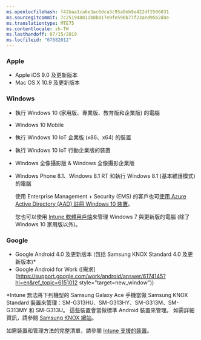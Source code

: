 ```yaml
---
ms.openlocfilehash: f42baa1ca6e3ac6dca3c95a0eb9e422df2506031
ms.sourcegitcommit: 7c251948811b8b817e9fe590b77f23aed95b2d4e
ms.translationtype: MTE75
ms.contentlocale: zh-TW
ms.lasthandoff: 07/15/2019
ms.locfileid: "67882012"
---
```

### <a name="apple"></a>Apple
- Apple iOS 9.0 及更新版本
- Mac OS X 10.9 及更新版本

### <a name="windows"></a>Windows
- 執行 Windows 10 (家用版、專業版、教育版和企業版) 的電腦
- Windows 10 Mobile
- 執行 Windows 10 IoT 企業版 (x86、x64) 的裝置
- 執行 Windows 10 IoT 行動企業版的裝置
- Windows 全像攝影版 &amp; Windows 全像攝影企業版
- Windows Phone 8.1、Windows 8.1 RT 和執行 Windows 8.1 (基本維護模式) 的電腦

  使用 Enterprise Management + Security (EMS) 的客戶也可[使用 Azure Active Directory (AAD) 註冊 Windows 10 裝置](/intune-classic/deploy-use/set-up-windows-device-management-with-microsoft-intune#azure-active-directory-enrollment)。

  您也可以使用 [Intune 軟體用戶端](/intune-classic/deploy-use/manage-windows-pcs-with-microsoft-intune)來管理 Windows 7 與更新版的電腦 (除了 Windows 10 家用版以外)。

### <a name="google"></a>Google
- Google Android 4.0 及更新版本 (包括 Samsung KNOX Standard 4.0 及更新版本)*
- Google Android for Work ([需求](https://support.google.com/work/android/answer/6174145?hl=en&ref_topic=6151012 style="target=new_window"))

*Intune 無法將下列機型的 Samsung Galaxy Ace 手機當做 Samsung KNOX Standard 裝置來管理：SM-G313HU、SM-G313HY、SM-G313M、SM-G313MY 和 SM-G313U。 這些裝置會當做標準 Android 裝置來管理。 如需詳細資訊，請參閱 [Samsung KNOX 網站](https://www.samsungknox.com/en)。

如需裝置和管理方法的完整清單，請參閱 [Intune 支援的裝置](/intune/supported-devices-browsers#intune-supported-devices)。
